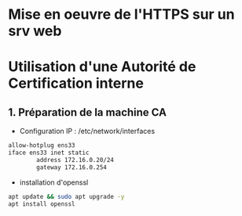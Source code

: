 # Mise en oeuvre de l'HTTPS sur un srv web
# Utilisation d'une Autorité de Certification interne

## 1. Préparation de la machine CA
- Configuration IP : /etc/network/interfaces
```bash
allow-hotplug ens33
iface ens33 inet static
		address 172.16.0.20/24
		gateway 172.16.0.254
```
- installation d'openssl
```bash
apt update && sudo apt upgrade -y
apt install openssl
```
